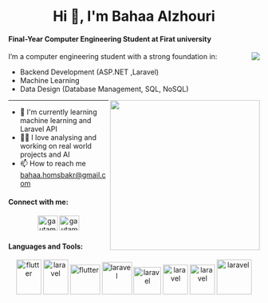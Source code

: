 <h1 align="center">Hi 👋, I'm Bahaa Alzhouri</h1>


<h4>Final-Year Computer Engineering Student at Firat university</h4>       <img align="right" src="https://visitcount.itsvg.in/api?id=BhaaSyr&label=Profile%20Views&pretty=true" />
<div>
 I’m a computer engineering student with a strong foundation in:

- Backend Development (ASP.NET ,Laravel)
- Machine Learning 
- Data Design (Database Management, SQL, NoSQL)
</div>
<img height="300" align="right" src="https://user-images.githubusercontent.com/74038190/219925470-37670a3b-c3e2-4af7-b468-673c6dd99d16.png">


-------------------------

- 🌱 I'm currently learning machine learning and Laravel API
- 👨‍💻 I love analysing and working on real world projects and AI
- 📫 How to reach me bahaa.homsbakr@gmail.com
 <h4>Connect with me:</h4>
 <p align="center">
<a href="https://www.linkedin.com/in/bhaa-zhory-80b994232" target="blank"><img align="center" src="https://raw.githubusercontent.com/rahuldkjain/github-profile-readme-generator/master/src/images/icons/Social/linked-in-alt.svg" alt="gautamkrishnar" height="30" width="40" /></a>
<a href="https://www.instagram.com/bhaazhory/" target="blank"><img align="center" src="https://api.iconify.design/skill-icons:instagram.svg?c=%23888888" alt="gautamkrishnar" height="30" width="40" /></a>
 </p>
<h3>    </h3>



<h4>   Languages&nbsp;and&nbsp;Tools: </h4>
 

<p align="center">
 
  <img src="https://cdn.jsdelivr.net/gh/devicons/devicon@latest/icons/csharp/csharp-plain.svg" alt="flutter" width="50" height="70"/> 
   <img src="https://cdn.jsdelivr.net/gh/devicons/devicon@latest/icons/dotnetcore/dotnetcore-original.svg" alt="laravel" width="50" height="70" />
 <img src="https://cdn.jsdelivr.net/gh/devicons/devicon@latest/icons/python/python-original.svg" alt="flutter" width="60" height="60"/> 
  <img src="https://cdn.jsdelivr.net/gh/devicons/devicon@latest/icons/java/java-original.svg" alt="laravel" width="60" height="65" />
    <img src="https://cdn.jsdelivr.net/gh/devicons/devicon@latest/icons/jira/jira-original-wordmark.svg" alt="laravel" width="55" height="55" />
 <img src="https://cdn.jsdelivr.net/gh/devicons/devicon@latest/icons/laravel/laravel-original.svg" alt="laravel" width="50" height="60" />
    <img src="https://cdn.jsdelivr.net/gh/devicons/devicon@latest/icons/git/git-original.svg" alt="laravel" width="50" height="60" />
    <img src="https://cdn.jsdelivr.net/gh/devicons/devicon@latest/icons/mysql/mysql-plain-wordmark.svg" alt="laravel" width="70" height="70" />
   
     
</p>





<!--<details>
  <summary><b>📈&nbsp;Framework stats</b></summary>
  <br/>
  <a href='https://profile.codersrank.io/user/gautamkrishnar/'>
  <img src='http://cr-skills-chart-widget.azurewebsites.net/api/api?username=gautamkrishnar&padding=30&skills=angular,c,C%23,html,java,mysql,python'>
  </a>

</details>-->




